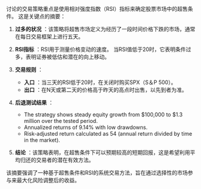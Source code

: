 讨论的交易策略重点是使用相对强度指数（RSI）指标来确定股票市场中的超售条件。 这是关键点的摘要：

1. **过多的状况** ：该策略将超售市场定义为经历了一段时间价格下跌的市场，通常在每日交易框架上进行五天。

2. **RSI指标** ：RSI用于测量价格变动的速度。 当RSI值低于20时，它表明条件过多，表明证券被低估和潜在的向上移动。

3. **交易规则** ：
   - **入口** ：当三天的RSI低于20时，在关闭时购买SPX（S＆P 500）。
   - **出口** ：在N天或第二天的价格高于昨天的高点时出售，以先到者为准。

4. **后退测试结果** ：
   - The strategy shows steady equity growth from $100,000 to $1.3 million over the tested period.
   - Annualized returns of 9.14% with low drawdowns.
   - Risk-adjusted return calculated as 54 (annual return divided by time in the market).

5. **结论** ：该策略表明，在超售条件下可以预期较高的短期回报，这是希望利用平均归还的交易者的潜在有效方法。

该摘要强调了一种基于超售条件和RSI的系统交易方法，旨在通过选择性的市场参与来最大化风险调整后的收益。